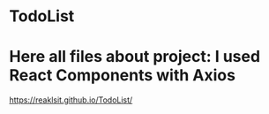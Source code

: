 # TodoList
# Here all files about project: I used React Components with Axios 
https://reaklsit.github.io/TodoList/
